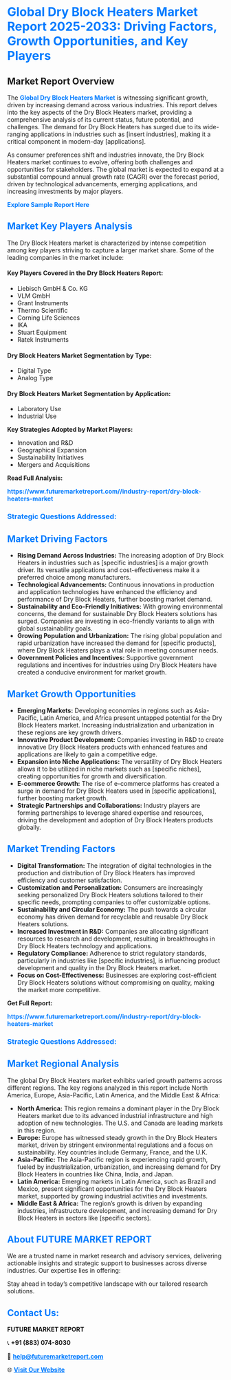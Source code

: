 <h1 style="color: #007BFF;">Global Dry Block Heaters Market Report 2025-2033: Driving Factors, Growth Opportunities, and Key Players</h1>

<section id="overview">
<h2>Market Report Overview</h2>
<p>The <a href="https://www.futuremarketreport.com//industry-report/dry-block-heaters-market" style="color: #007BFF; text-decoration: none;"><strong>Global Dry Block Heaters Market</strong></a> is witnessing significant growth, driven by increasing demand across various industries. This report delves into the key aspects of the Dry Block Heaters market, providing a comprehensive analysis of its current status, future potential, and challenges. The demand for Dry Block Heaters has surged due to its wide-ranging applications in industries such as [insert industries], making it a critical component in modern-day [applications].</p>
<p>As consumer preferences shift and industries innovate, the Dry Block Heaters market continues to evolve, offering both challenges and opportunities for stakeholders. The global market is expected to expand at a substantial compound annual growth rate (CAGR) over the forecast period, driven by technological advancements, emerging applications, and increasing investments by major players.</p>
</section>

<section id="overview">
<p><a href="https://www.futuremarketreport.com//request-sample/reportId=92087" style="color: #007BFF; text-decoration: none;"><strong>Explore Sample Report Here</strong></a></p>
</section>

<section id="key-players">
<h2 style="color: #007BFF;">Market Key Players Analysis</h2>
<p>The Dry Block Heaters market is characterized by intense competition among key players striving to capture a larger market share. Some of the leading companies in the market include:</p>
<h4>Key Players Covered in the Dry Block Heaters Report:</h4>
<ul><li>Liebisch GmbH &amp; Co. KG</li><li>VLM GmbH</li><li>Grant Instruments</li><li>Thermo Scientific</li><li>Corning Life Sciences</li><li>IKA</li><li>Stuart Equipment</li><li>Ratek Instruments</li></ul>
<h4>Dry Block Heaters Market Segmentation by Type:</h4>
<ul><li>Digital Type</li><li>Analog Type</li></ul>

<h4>Dry Block Heaters Market Segmentation by Application:</h4>
<ul><li>Laboratory Use</li><li>Industrial Use</li></ul>
<p><strong>Key Strategies Adopted by Market Players:</strong></p>
<ul>
<li>Innovation and R&D</li>
<li>Geographical Expansion</li>
<li>Sustainability Initiatives</li>
<li>Mergers and Acquisitions</li>
</ul>
</section>

<section>
<p><strong>Read Full Analysis: </strong></p><a href="https://www.futuremarketreport.com//industry-report/dry-block-heaters-market" style="color: #007BFF; text-decoration: none;"><strong>https://www.futuremarketreport.com//industry-report/dry-block-heaters-market</strong></a>
<h3 style="color: #007BFF;">Strategic Questions Addressed:</h3>
</section>

<section id="driving-factors">
<h2 style="color: #007BFF;">Market Driving Factors</h2>
<ul>
<li><strong>Rising Demand Across Industries:</strong> The increasing adoption of Dry Block Heaters in industries such as [specific industries] is a major growth driver. Its versatile applications and cost-effectiveness make it a preferred choice among manufacturers.</li>
<li><strong>Technological Advancements:</strong> Continuous innovations in production and application technologies have enhanced the efficiency and performance of Dry Block Heaters, further boosting market demand.</li>
<li><strong>Sustainability and Eco-Friendly Initiatives:</strong> With growing environmental concerns, the demand for sustainable Dry Block Heaters solutions has surged. Companies are investing in eco-friendly variants to align with global sustainability goals.</li>
<li><strong>Growing Population and Urbanization:</strong> The rising global population and rapid urbanization have increased the demand for [specific products], where Dry Block Heaters plays a vital role in meeting consumer needs.</li>
<li><strong>Government Policies and Incentives:</strong> Supportive government regulations and incentives for industries using Dry Block Heaters have created a conducive environment for market growth.</li>
</ul>
</section>

<section id="growth-opportunities">
<h2 style="color: #007BFF;">Market Growth Opportunities</h2>
<ul>
<li><strong>Emerging Markets:</strong> Developing economies in regions such as Asia-Pacific, Latin America, and Africa present untapped potential for the Dry Block Heaters market. Increasing industrialization and urbanization in these regions are key growth drivers.</li>
<li><strong>Innovative Product Development:</strong> Companies investing in R&D to create innovative Dry Block Heaters products with enhanced features and applications are likely to gain a competitive edge.</li>
<li><strong>Expansion into Niche Applications:</strong> The versatility of Dry Block Heaters allows it to be utilized in niche markets such as [specific niches], creating opportunities for growth and diversification.</li>
<li><strong>E-commerce Growth:</strong> The rise of e-commerce platforms has created a surge in demand for Dry Block Heaters used in [specific applications], further boosting market growth.</li>
<li><strong>Strategic Partnerships and Collaborations:</strong> Industry players are forming partnerships to leverage shared expertise and resources, driving the development and adoption of Dry Block Heaters products globally.</li>
</ul>
</section>

<section id="trending-factors">
<h2 style="color: #007BFF;">Market Trending Factors</h2>
<ul>
<li><strong>Digital Transformation:</strong> The integration of digital technologies in the production and distribution of Dry Block Heaters has improved efficiency and customer satisfaction.</li>
<li><strong>Customization and Personalization:</strong> Consumers are increasingly seeking personalized Dry Block Heaters solutions tailored to their specific needs, prompting companies to offer customizable options.</li>
<li><strong>Sustainability and Circular Economy:</strong> The push towards a circular economy has driven demand for recyclable and reusable Dry Block Heaters solutions.</li>
<li><strong>Increased Investment in R&D:</strong> Companies are allocating significant resources to research and development, resulting in breakthroughs in Dry Block Heaters technology and applications.</li>
<li><strong>Regulatory Compliance:</strong> Adherence to strict regulatory standards, particularly in industries like [specific industries], is influencing product development and quality in the Dry Block Heaters market.</li>
<li><strong>Focus on Cost-Effectiveness:</strong> Businesses are exploring cost-efficient Dry Block Heaters solutions without compromising on quality, making the market more competitive.</li>
</ul>
</section>

<section>
<p><strong>Get Full Report: </strong></p><a href="https://www.futuremarketreport.com//industry-report/dry-block-heaters-market" style="color: #007BFF; text-decoration: none;"><strong>https://www.futuremarketreport.com//industry-report/dry-block-heaters-market</strong></a>
<h3 style="color: #007BFF;">Strategic Questions Addressed:</h3>
</section>


<section id="regional-analysis">
<h2 style="color: #007BFF;">Market Regional Analysis</h2>
<p>The global Dry Block Heaters market exhibits varied growth patterns across different regions. The key regions analyzed in this report include North America, Europe, Asia-Pacific, Latin America, and the Middle East & Africa:</p>
<ul>
<li><strong>North America:</strong> This region remains a dominant player in the Dry Block Heaters market due to its advanced industrial infrastructure and high adoption of new technologies. The U.S. and Canada are leading markets in this region.</li>
<li><strong>Europe:</strong> Europe has witnessed steady growth in the Dry Block Heaters market, driven by stringent environmental regulations and a focus on sustainability. Key countries include Germany, France, and the U.K.</li>
<li><strong>Asia-Pacific:</strong> The Asia-Pacific region is experiencing rapid growth, fueled by industrialization, urbanization, and increasing demand for Dry Block Heaters in countries like China, India, and Japan.</li>
<li><strong>Latin America:</strong> Emerging markets in Latin America, such as Brazil and Mexico, present significant opportunities for the Dry Block Heaters market, supported by growing industrial activities and investments.</li>
<li><strong>Middle East & Africa:</strong> The region’s growth is driven by expanding industries, infrastructure development, and increasing demand for Dry Block Heaters in sectors like [specific sectors].</li>
</ul>
</section>

<footer>
<h2 style="color: #007BFF;">About FUTURE MARKET REPORT</h2>
<p>We are a trusted name in market research and advisory services, delivering actionable insights and strategic support to businesses across diverse industries. Our expertise lies in offering:</p>

<p>Stay ahead in today’s competitive landscape with our tailored research solutions.</p>

<h2 style="color: #007BFF;">Contact Us:</h2>
<p><strong>FUTURE MARKET REPORT</strong></p>
<p>📞 <strong>+91 (883) 074-8030</strong></p>
<p>📧 <strong><a href="mailto:help@futuremarketreport.com" style="color: #007BFF;">help@futuremarketreport.com</a></strong></p>
<p>🌐 <strong><a href="https://www.futuremarketreport.com/" style="color: #007BFF;">Visit Our Website</a></strong></p>
</footer>